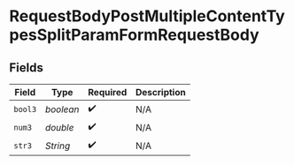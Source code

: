 # RequestBodyPostMultipleContentTypesSplitParamFormRequestBody


## Fields

| Field              | Type               | Required           | Description        |
| ------------------ | ------------------ | ------------------ | ------------------ |
| `bool3`            | *boolean*          | :heavy_check_mark: | N/A                |
| `num3`             | *double*           | :heavy_check_mark: | N/A                |
| `str3`             | *String*           | :heavy_check_mark: | N/A                |